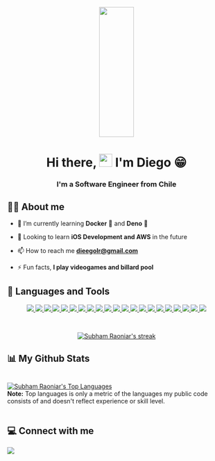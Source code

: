 <p align="center">
<a href="#"><img width="40%" src="https://i.pinimg.com/originals/e4/26/70/e426702edf874b181aced1e2fa5c6cde.gif" height="300px"/></a>
</p>

<h1 align="center">Hi there, <img src="https://raw.githubusercontent.com/MartinHeinz/MartinHeinz/master/wave.gif" width="30px" height="30px"> I'm Diego 😁</h1>
<h3 align="center">I'm a Software Engineer from Chile</h3>

## 🙋‍♂️ About me

- 🌱 I’m currently learning **Docker** 🐳 and **Deno** 🦖

- 👯 Looking to learn **iOS Development and AWS** in the future

- 📫 How to reach me **dieegolr@gmail.com**

- ⚡ Fun facts, **I play videogames and billard pool**

## 🚀 Languages and Tools

<p align="center"> 
    <a href="https://reactjs.org/" target="_blank"> <img src="https://img.shields.io/badge/react-%2320232a.svg?style=for-the-badge&logo=react&logoColor=%2361DAFB"/</a>
    <a href="https://reactnative.dev/" target="_blank"> <img src="https://img.shields.io/badge/React_Native-20232A?style=for-the-badge&logo=react&logoColor=61DAFB"/</a>
    <a href="https://nextjs.org/" target="_blank"> <img src="https://img.shields.io/badge/next.js-000000?style=for-the-badge&logo=nextdotjs&logoColor=white"/> </a>
    <a href="https://redux.js.org/" target="_blank"> <img src="https://img.shields.io/badge/Redux-593D88?style=for-the-badge&logo=redux&logoColor=white"/> </a>
    <a href="https://developer.mozilla.org/en-US/docs/Web/JavaScript" target="_blank"> <img src="https://img.shields.io/badge/javascript-%23323330.svg?style=for-the-badge&logo=javascript&logoColor=%23F7DF1E"/> </a>
    <a href="https://www.typescriptlang.org/" target="_blank"> <img src="https://img.shields.io/badge/TypeScript-007ACC?style=for-the-badge&logo=typescript&logoColor=white"/> </a>
    <a href="https://vuejs.org/" target="_blank"> <img src="https://img.shields.io/badge/vuejs-%2335495e.svg?style=for-the-badge&logo=vuedotjs&logoColor=%234FC08D"/> </a>
    <a href="https://nuxtjs.org/" target="_blank"> <img src="https://img.shields.io/badge/nuxt.js-00C58E?style=for-the-badge&logo=nuxtdotjs&logoColor=white"/> </a>
    <a href="https://www.w3.org/html/" target="_blank"> <img src="https://img.shields.io/badge/HTML5-E34F26?style=for-the-badge&logo=html5&logoColor=white"/> </a> 
    <a href="https://www.w3schools.com/css/" target="_blank"> <img src="https://img.shields.io/badge/CSS3-1572B6?style=for-the-badge&logo=css3&logoColor=white"/> </a> 
    <a href="https://strapi.io/" target="_blank"> <img src="https://img.shields.io/badge/strapi-2e7eea?style=for-the-badge&logo=strapi&logoColor=white"/> </a> 
     <a href="https://ant.design/" target="_blank"> <img src="https://img.shields.io/badge/Ant%20Design-1890FF?style=for-the-badge&logo=antdesign&logoColor=white"/> </a> 
    <a href="https://getbootstrap.com" target="_blank"> <img src="https://img.shields.io/badge/Bootstrap-563D7C?style=for-the-badge&logo=bootstrap&logoColor=white"/> </a> 
    <a href="https://nodejs.org" target="_blank"> <img src="https://img.shields.io/badge/Node.js-339933?style=for-the-badge&logo=nodedotjs&logoColor=white"/> </a> 
    <a href="https://jestjs.io/" target="_blank"> <img src="https://img.shields.io/badge/Jest-C21325?style=for-the-badge&logo=jest&logoColor=white"/> </a> 
    <a href="https://www.cypress.io/" target="_blank"> <img src="https://img.shields.io/badge/Cypress-17202C?style=for-the-badge&logo=cypress&logoColor=white"/> </a> 
    <a href="https://www.mysql.com/" target="_blank"> <img src="https://img.shields.io/badge/MySQL-00000F?style=for-the-badge&logo=mysql&logoColor=white"/> </a>
    <a href="https://www.mongodb.com/" target="_blank"> <img src="https://img.shields.io/badge/MongoDB-white?style=for-the-badge&logo=mongodb&logoColor=4EA94B"/> </a> 
    <a href="https://postman.com" target="_blank"> <img src="https://img.shields.io/badge/Postman-FF6C37?style=for-the-badge&logo=postman&logoColor=white"/> </a>   
    <a href="https://git-scm.com/" target="_blank"> <img src="https://img.shields.io/badge/git-%23F05033.svg?style=for-the-badge&logo=git&logoColor=white"/> </a> 
    <a href="https://www.atlassian.com/software/jira" target="_blank"> <img src="https://img.shields.io/badge/Jira-0052CC?style=for-the-badge&logo=Jira&logoColor=white"/> </a>
</p>
<br/>

<p align="center">
    <a href="https://github.com/dloyolar/github-readme-streak-stats">
        <img title="🔥 Get streak stats for your profile at git.io/streak-stats" alt="Subham Raoniar's streak" src="https://github-readme-streak-stats.herokuapp.com/?user=dloyolar&theme=black-ice&hide_border=true&stroke=0000&background=060A0CD0"/>
    </a>
</p>

## 📊 My Github Stats

  <br/>
  <a href="https://github.com/dloyolar/github-readme-stats"><img alt="Subham Raoniar's Top Languages" src="https://github-readme-stats.vercel.app/api/top-langs/?username=dloyolar&langs_count=8&count_private=true&layout=compact&theme=react&hide_border=true&bg_color=0D1117" /></a>
  <br/>
  <b>Note:</b> Top languages is only a metric of the languages my public code consists of and doesn't reflect experience or skill level.

<br/>
<br/>

## 💻 Connect with me

<p align="left">

<a href = "https://www.linkedin.com/in/dloyolar/" target="_blank"><img src="https://img.icons8.com/fluent/48/000000/linkedin.png"/></a>

</p>
